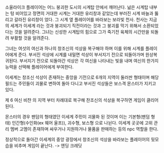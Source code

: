 소울라이크
플레이어는 어느 붕괴한 도시의 시계탑 안에서 깨어난다. 넒은 시계탑 내부는 텅 비어있고 정면의 거대한 시계는  거대한 유리창과 같았는데 부러진 시계 바늘과 뚫리고 갈라진 유리창이 었다.
그 시계 옆 플레이어를 바라보는 보라빛 천사.
천사는 지금의 세계가 이세계 라는 것과 붕괴되기 직전이라는 것과 그 붕괴를 막기 위해서 소환되었다는 것을 알려준다. 그녀는 신성한 시계탑의 힘으로 그가 죽기전 육체의 시간만을 되돌려 부활할 것을 알려준다.

그녀는 여섯의 여신과 하나의 창조신의 석상을 복구해야 하며 이를 위해 시계를 플레이어에게 준다. 부서진 석상에 시계를 내밀면 석상이 부서지기 전으로 되돌아가며 원상복귀된다. 부서지기 전으로 되돌아간 석상은 각 여신을 나타내는 빛을 내며 여신의 한가지 능력을 선택해 플레이어에게 부여한다.

이세계는 창조신 석상이 존재하는 중앙을 기전으로 6개의 지역이 둘러싼 형태이며 해당 필드는 주민들이 괴물로 변하여 돌아 다니고 부서진 석상들은 보스격 몬스터가 지키고 있다.

제 6 여신 비챤 의 지역 부터 차례대로 복구해 찬조신의 석상을 복구하면 게임이 클리어 된다.

몬스터의 경우 팬덤의 형태였던 이세계 주민이 괴물화 된 것이며 이는 기본형(팬덤 형태) 인간형(수인화(ex 웨어 울프)), 괴수형, 보스형 으로 나뉜다. 이세계 곳곳에 고위 관리 멤버 고멤이 존재하며 싸우거나 지원하거나 물품을 판매하는 등의 npc 역할을 한다.

정상적으로 돌아간 이세계의 중앙 광장에서 창조신의 석상을 바라보는 플레이어의 뒷모습을 비추며 게임이 끝난다. -> 엔딩 크레딧